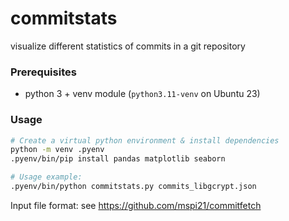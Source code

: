 # commitstats

visualize different statistics of commits in a git repository

### Prerequisites
- python 3 + venv module (`python3.11-venv` on Ubuntu 23)

### Usage
```sh
# Create a virtual python environment & install dependencies
python -m venv .pyenv
.pyenv/bin/pip install pandas matplotlib seaborn

# Usage example:
.pyenv/bin/python commitstats.py commits_libgcrypt.json
```
Input file format: see https://github.com/mspi21/commitfetch
